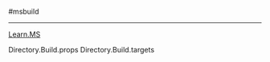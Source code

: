 #msbuild 

---

[Learn.MS](https://learn.microsoft.com/en-us/visualstudio/msbuild/customize-your-build?view=vs-2022)

Directory.Build.props 
Directory.Build.targets